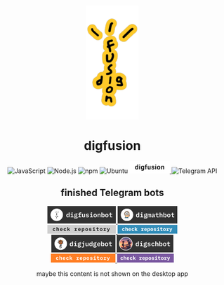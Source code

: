 <p align="center">
  <img src="media/digfusionLogos/digfusionYellow.PNG" alt="Logo" width="120">
</p>
<h1 align="center">digfusion</h1>

<div align="center">
  
  ![JavaScript](https://img.shields.io/badge/-JavaScript-F7DF1E?style=for-the-badge&logo=javascript&logoColor=black)
  ![Node.js](https://img.shields.io/badge/-Node.js-339933?style=for-the-badge&logo=node.js&logoColor=white)
  ![npm](https://img.shields.io/badge/-npm-CB3837?style=for-the-badge&logo=npm&logoColor=white)
  ![Ubuntu](https://img.shields.io/badge/-Ubuntu-E95420?style=for-the-badge&logo=ubuntu&logoColor=white)
<a href="https://t.me/digfusion">
  <img src="media\botBlanks\digfusionbot\logoBlank.png" alt="1" height="27.61">
</a>
![Telegram API](https://img.shields.io/badge/-Telegram%20API-2CA5E0?style=for-the-badge&logo=telegram&logoColor=white)

</div>

<h2 align="center">finished Telegram bots</h2>

<div align="center">

<a href="https://t.me/digfusionbot">
  <img src="media\botBlanks\digfusionbot\blank.png" alt="1" height="40">
</a>
<a href="https://t.me/digmathbot">
  <img src="media\botBlanks\digmathbot\blank.png" alt="2" height="40">
</a>
</div>

<div align="center">
<a href="https://github.com/qu1z3x/digfusionbot">
  <img src="media\botBlanks\digfusionbot\repoButton.png" alt="1" height="20">
</a>
<a href="https://github.com/qu1z3x/digmathbot">
  <img src="media\botBlanks\digmathbot\repoButton.png" alt="2" height="20">
</a>
</div>

<div align="center">
<a href="https://t.me/digjudgebot">
  <img src="media\botBlanks\digjudgebot\blank.png" alt="3" height="40">
</a>
<a href="https://t.me/digschbot">
  <img src="media\botBlanks\digschbot\blank.png" alt="4" height="40">
</a>
</div>

<div align="center">
<a href="https://github.com/qu1z3x/digjudgebot">
  <img src="media\botBlanks\digjudgebot\repoButton.png" alt="3" height="20">
</a>
<a href="https://github.com/qu1z3x/digschbot">
  <img src="media\botBlanks\digschbot\repoButton.png" alt="3" height="20">
</a>

maybe this content is not shown on the desktop app
</div>

<!-- ## Статистика GitHub
![Ваша статистика](https://github-readme-stats.vercel.app/api?qu1z3x&show_icons=true&theme=radical)
-->

